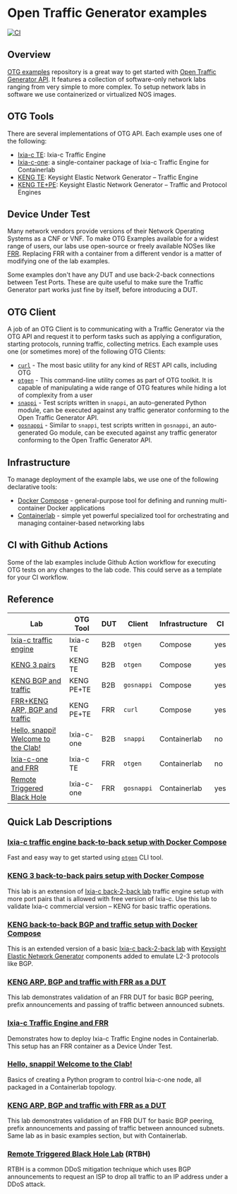 # Open Traffic Generator examples
[![CI](https://github.com/open-traffic-generator/otg-examples/actions/workflows/ci.yml/badge.svg)](https://github.com/open-traffic-generator/otg-examples/actions/workflows/ci.yml)

## Overview 

[OTG examples](https://github.com/open-traffic-generator/otg-examples) repository is a great way to get started with [Open Traffic Generator API](https://otg.dev). It features a collection of software-only network labs ranging from very simple to more complex. To setup network labs in software we use containerized or virtualized NOS images.

## OTG Tools

There are several implementations of OTG API. Each example uses one of the following:

* [Ixia-c TE](https://otg.dev/implementations/#ixia-c): Ixia-c Traffic Engine
* [Ixia-c-one](https://github.com/open-traffic-generator/ixia-c/blob/main/docs/deployments.md#deploy-ixia-c-one-using-containerlab): a single-container package of Ixia-c Traffic Engine for Containerlab
* [KENG TE](https://otg.dev/implementations/#keng): Keysight Elastic Network Generator – Traffic Engine
* [KENG TE+PE](https://otg.dev/implementations/#keng): Keysight Elastic Network Generator – Traffic and Protocol Engines

## Device Under Test

Many network vendors provide versions of their Network Operating Systems as a CNF or VNF. To make OTG Examples available for a widest range of users, our labs use open-source or freely available NOSes like [FRR](https://frrouting.org/). Replacing FRR with a container from a different vendor is a matter of modifying one of the lab examples.

Some examples don't have any DUT and use back-2-back connections between Test Ports. These are quite useful to make sure the Traffic Generator part works just fine by itself, before introducing a DUT.

## OTG Client

A job of an OTG Client is to communicating with a Traffic Generator via the OTG API and request it to perform tasks such as applying a configuration, starting protocols, running traffic, collecting metrics. Each example uses one (or sometimes more) of the following OTG Clients:

* [`curl`](https://otg.dev/clients/curl/) - The most basic utility for any kind of REST API calls, including OTG
* [`otgen`](https://otg.dev/clients/otgen/) - This command-line utility comes as part of OTG toolkit. It is capable of manipulating a wide range of OTG features while hiding a lot of complexity from a user
* [`snappi`](https://otg.dev/clients/snappi/) - Test scripts written in `snappi`, an auto-generated Python module, can be executed against any traffic generator conforming to the Open Traffic Generator API. 
* [`gosnappi`](https://otg.dev/clients/gosnappi/) - Similar to `snappi`, test scripts written in `gosnappi`, an auto-generated Go module, can be executed against any traffic generator conforming to the Open Traffic Generator API.

## Infrastructure

To manage deployment of the example labs, we use one of the following declarative tools:

* [Docker Compose](https://docs.docker.com/compose/) - general-purpose tool for defining and running multi-container Docker applications
* [Containerlab](https://containerlab.dev/) - simple yet powerful specialized tool for orchestrating and managing container-based networking labs

## CI with Github Actions

Some of the lab examples include Github Action workflow for executing OTG tests on any changes to the lab code. This could serve as a template for your CI workflow.

## Reference

| Lab                                                                                                                       | OTG Tool    | DUT  | Client     | Infrastructure | CI  |
| ------------------------------------------------------------------------------------------------------------------------- | ----------- | ---- | ---------- | -------------- | --- |
| [Ixia-c traffic engine](https://github.com/open-traffic-generator/otg-examples/blob/main/docker-compose/b2b)              | Ixia-c TE   | B2B  | `otgen`    | Compose        | yes |
| [KENG 3 pairs](https://github.com/open-traffic-generator/otg-examples/blob/main/docker-compose/b2b-3pair)                 | KENG TE     | B2B  | `otgen`    | Compose        | yes |
| [KENG BGP and traffic](https://github.com/open-traffic-generator/otg-examples/blob/main/docker-compose/cpdp-b2b)          | KENG PE+TE  | B2B  | `gosnappi` | Compose        | yes |
| [FRR+KENG ARP, BGP and traffic](https://github.com/open-traffic-generator/otg-examples/blob/main/docker-compose/cpdp-frr) | KENG PE+TE  | FRR  | `curl`     | Compose        | yes |
| [Hello, snappi! Welcome to the Clab!](https://github.com/open-traffic-generator/otg-examples/blob/main/clab/ixia-c-b2b)   | Ixia-c-one  | B2B  | `snappi`   | Containerlab   | no  |
| [Ixia-c-one and FRR](https://github.com/open-traffic-generator/otg-examples/blob/main/clab/ixia-c-te-frr)                 | Ixia-c TE   | FRR  | `otgen`    | Containerlab   | no  |
| [Remote Triggered Black Hole](https://github.com/open-traffic-generator/otg-examples/blob/main/clab/rtbh)                 | Ixia-c-one  | FRR  | `gosnappi` | Containerlab   | yes |


## Quick Lab Descriptions

### [Ixia-c traffic engine back-to-back setup with Docker Compose](docker-compose/b2b)

Fast and easy way to get started using [`otgen`](https://github.com/open-traffic-generator/otgen) CLI tool.

### [KENG 3 back-to-back pairs setup with Docker Compose](docker-compose/b2b-3pair)
This lab is an extension of [Ixia-c back-2-back lab](docker-compose/b2b/README.md) traffic engine setup with more port pairs that is allowed with free version of Ixia-c. Use this lab to validate Ixia-c commercial version – KENG for basic traffic operations.

### [KENG back-to-back BGP and traffic setup with Docker Compose](docker-compose/cpdp-b2b)

This is an extended version of a basic [Ixia-c back-2-back lab](docker-compose/b2b/README.md) with [Keysight Elastic Network Generator](https://www.keysight.com/us/en/products/network-test/protocol-load-test/keysight-elastic-network-generator.html) components added to emulate L2-3 protocols like BGP.

### [KENG ARP, BGP and traffic with FRR as a DUT](docker-compose/cpdp-frr)

This lab demonstrates validation of an FRR DUT for basic BGP peering, prefix announcements and passing of traffic between announced subnets.

### [Ixia-c Traffic Engine and FRR](clab/ixia-c-te-frr)

Demonstrates how to deploy Ixia-c Traffic Engine nodes in Containerlab. This setup has an FRR container as a Device Under Test.

### [Hello, snappi! Welcome to the Clab!](clab/ixia-c-b2b) 

Basics of creating a Python program to control Ixia-c-one node, all packaged in a Containerlab topology.

### [KENG ARP, BGP and traffic with FRR as a DUT](docker-compose/cpdp-frr) 

This lab demonstrates validation of an FRR DUT for basic BGP peering, prefix announcements and passing of traffic between announced subnets. Same lab as in basic examples section, but with Containerlab. 

### [Remote Triggered Black Hole Lab](clab/rtbh) (RTBH) 

RTBH is a common DDoS mitigation technique which uses BGP announcements to request an ISP to drop all traffic to an IP address under a DDoS attack.
